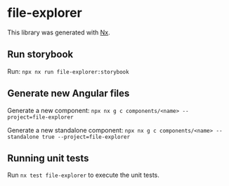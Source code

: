 # file-explorer

This library was generated with [Nx](https://nx.dev).

## Run storybook

Run:
`npx nx run file-explorer:storybook`

## Generate new Angular files

Generate a new component:
`npx nx g c components/<name> --project=file-explorer`

Generate a new standalone component:
`npx nx g c components/<name> --standalone true --project=file-explorer`

## Running unit tests

Run `nx test file-explorer` to execute the unit tests.
